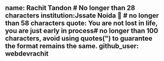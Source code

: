name: Rachit Tandon # No longer than 28 characters
institution:Jssate Noida 🚩 # no longer than 58 characters
quote: You are not lost in life, you are just early in process# no longer than 100 characters, avoid using quotes(") to guarantee the format remains the same.
github_user: webdevrachit
---
